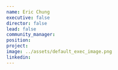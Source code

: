 ```yaml
---
name: Eric Chung
executive: false
director: false
lead: false
community_manager:   
position:  
project:  
image: ../assets/default_exec_image.png
linkedin: 
---
```

